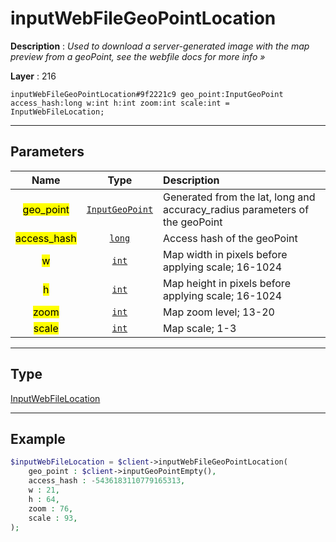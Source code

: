 # inputWebFileGeoPointLocation

**Description** : *Used to download a server\-generated image with the map preview from a geoPoint, see the webfile docs for more info &raquo;*

**Layer** : 216

```tl
inputWebFileGeoPointLocation#9f2221c9 geo_point:InputGeoPoint access_hash:long w:int h:int zoom:int scale:int = InputWebFileLocation;
```

---

## Parameters

| Name | Type | Description |
| :---: | :---: | :--- |
| <mark>geo_point</mark> | [`InputGeoPoint`](type/InputGeoPoint) | Generated from the lat, long and accuracy_radius parameters of the geoPoint |
| <mark>access_hash</mark> | [`long`](type/long) | Access hash of the geoPoint |
| <mark>w</mark> | [`int`](type/int) | Map width in pixels before applying scale; 16-1024 |
| <mark>h</mark> | [`int`](type/int) | Map height in pixels before applying scale; 16-1024 |
| <mark>zoom</mark> | [`int`](type/int) | Map zoom level; 13-20 |
| <mark>scale</mark> | [`int`](type/int) | Map scale; 1-3 |

---

## Type

[InputWebFileLocation](type/InputWebFileLocation)

---

## Example

```php
$inputWebFileLocation = $client->inputWebFileGeoPointLocation(
	geo_point : $client->inputGeoPointEmpty(),
	access_hash : -5436183110779165313,
	w : 21,
	h : 64,
	zoom : 76,
	scale : 93,
);
```